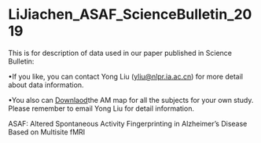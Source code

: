 # LiJiachen_ASAF_ScienceBulletin_2019
This is for description of data used in our paper published in Science Bulletin:

•If you like, you can contact Yong Liu (yliu@nlpr.ia.ac.cn) for more detail about data information.

•You also can [Downlaod](http://ddl.escience.cn/f/Q3mn)the AM map  for all the subjects for your own study. Please remember to email Yong Liu for detail information.

ASAF: Altered Spontaneous Activity Fingerprinting in Alzheimer’s Disease Based on Multisite fMRI
